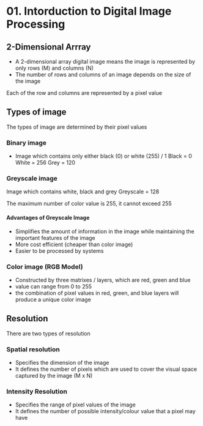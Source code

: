 # 01. Intorduction to Digital Image Processing

## 2-Dimensional Arrray
- A 2-dimensional array digital image means the image is represented by only rows (M) and columns (N)
- The number of rows and columns of an image depends on the size of the image

Each of the row  and columns are represented by a pixel value

## Types of image
The types of image are determined by their pixel values

### Binary image
- Image which contains only either black (0) or white (255) / 1
Black = 0
White = 256
Grey = 120

### Greyscale image
Image which contains white, black and grey
Greyscale = 128

The maximum number of color value is 255, it cannot exceed 255

#### Advantages of Greyscale Image
- Simplifies the amount of information in the image while maintaining the important features of the image
- More cost efficient (cheaper than color image)
- Easier to be processed by systems

### Color image (RGB Model)
- Constructed by three matrixes / layers, which are red, green and blue
- value can range from 0 to 255
- the combination of pixel values in red, green, and blue layers will produce a unique color image

## Resolution
There are two types of resolution

### Spatial resolution
- Specifies the dimension of the image
- It defines the number of pixels which are used to cover the visual space captured by the image (M x N)

### Intensity Resolution
- Specifies the range of pixel values of the image
- It defines the number of possible intensity/colour value that a pixel may have
